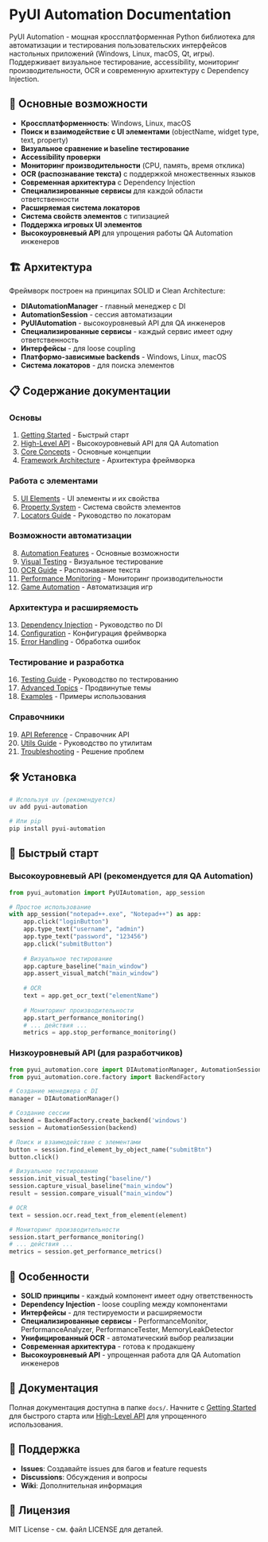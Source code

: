 # PyUI Automation Documentation

PyUI Automation - мощная кроссплатформенная Python библиотека для автоматизации и тестирования пользовательских интерфейсов настольных приложений (Windows, Linux, macOS, Qt, игры). Поддерживает визуальное тестирование, accessibility, мониторинг производительности, OCR и современную архитектуру с Dependency Injection.

## 🚀 **Основные возможности**

- **Кроссплатформенность**: Windows, Linux, macOS
- **Поиск и взаимодействие с UI элементами** (objectName, widget type, text, property)
- **Визуальное сравнение и baseline тестирование**
- **Accessibility проверки**
- **Мониторинг производительности** (CPU, память, время отклика)
- **OCR (распознавание текста)** с поддержкой множественных языков
- **Современная архитектура** с Dependency Injection
- **Специализированные сервисы** для каждой области ответственности
- **Расширяемая система локаторов**
- **Система свойств элементов** с типизацией
- **Поддержка игровых UI элементов**
- **Высокоуровневый API** для упрощения работы QA Automation инженеров

## 🏗️ **Архитектура**

Фреймворк построен на принципах SOLID и Clean Architecture:

- **DIAutomationManager** - главный менеджер с DI
- **AutomationSession** - сессия автоматизации
- **PyUIAutomation** - высокоуровневый API для QA инженеров
- **Специализированные сервисы** - каждый сервис имеет одну ответственность
- **Интерфейсы** - для loose coupling
- **Платформо-зависимые backends** - Windows, Linux, macOS
- **Система локаторов** - для поиска элементов

## 📋 **Содержание документации**

### **Основы**
1. [Getting Started](./getting_started.md) - Быстрый старт
2. [High-Level API](./high_level_api.md) - Высокоуровневый API для QA Automation
3. [Core Concepts](./core_concepts.md) - Основные концепции
4. [Framework Architecture](./framework_architecture.md) - Архитектура фреймворка

### **Работа с элементами**
5. [UI Elements](./ui_elements.md) - UI элементы и их свойства
6. [Property System](./property_system.md) - Система свойств элементов
7. [Locators Guide](./locators_guide.md) - Руководство по локаторам

### **Возможности автоматизации**
8. [Automation Features](./automation_features.md) - Основные возможности
9. [Visual Testing](./visual_testing.md) - Визуальное тестирование
10. [OCR Guide](./ocr_guide.md) - Распознавание текста
11. [Performance Monitoring](./performance_monitoring.md) - Мониторинг производительности
12. [Game Automation](./game_automation.md) - Автоматизация игр

### **Архитектура и расширяемость**
13. [Dependency Injection](./dependency_injection.md) - Руководство по DI
14. [Configuration](./configuration.md) - Конфигурация фреймворка
15. [Error Handling](./error_handling.md) - Обработка ошибок

### **Тестирование и разработка**
16. [Testing Guide](./testing_guide.md) - Руководство по тестированию
17. [Advanced Topics](./advanced_topics.md) - Продвинутые темы
18. [Examples](./examples.md) - Примеры использования

### **Справочники**
19. [API Reference](./api_reference.md) - Справочник API
20. [Utils Guide](./utils_guide.md) - Руководство по утилитам
21. [Troubleshooting](./troubleshooting.md) - Решение проблем

## 🛠️ **Установка**

```bash
# Используя uv (рекомендуется)
uv add pyui-automation

# Или pip
pip install pyui-automation
```

## 🚀 **Быстрый старт**

### **Высокоуровневый API (рекомендуется для QA Automation)**

```python
from pyui_automation import PyUIAutomation, app_session

# Простое использование
with app_session("notepad++.exe", "Notepad++") as app:
    app.click("loginButton")
    app.type_text("username", "admin")
    app.type_text("password", "123456")
    app.click("submitButton")
    
    # Визуальное тестирование
    app.capture_baseline("main_window")
    app.assert_visual_match("main_window")
    
    # OCR
    text = app.get_ocr_text("elementName")
    
    # Мониторинг производительности
    app.start_performance_monitoring()
    # ... действия ...
    metrics = app.stop_performance_monitoring()
```

### **Низкоуровневый API (для разработчиков)**

```python
from pyui_automation.core import DIAutomationManager, AutomationSession
from pyui_automation.core.factory import BackendFactory

# Создание менеджера с DI
manager = DIAutomationManager()

# Создание сессии
backend = BackendFactory.create_backend('windows')
session = AutomationSession(backend)

# Поиск и взаимодействие с элементами
button = session.find_element_by_object_name("submitBtn")
button.click()

# Визуальное тестирование
session.init_visual_testing("baseline/")
session.capture_visual_baseline("main_window")
result = session.compare_visual("main_window")

# OCR
text = session.ocr.read_text_from_element(element)

# Мониторинг производительности
session.start_performance_monitoring()
# ... действия ...
metrics = session.get_performance_metrics()
```

## 🎯 **Особенности**

- **SOLID принципы** - каждый компонент имеет одну ответственность
- **Dependency Injection** - loose coupling между компонентами
- **Интерфейсы** - для тестируемости и расширяемости
- **Специализированные сервисы** - PerformanceMonitor, PerformanceAnalyzer, PerformanceTester, MemoryLeakDetector
- **Унифицированный OCR** - автоматический выбор реализации
- **Современная архитектура** - готова к продакшену
- **Высокоуровневый API** - упрощенная работа для QA Automation инженеров

## 📖 **Документация**

Полная документация доступна в папке `docs/`. Начните с [Getting Started](./getting_started.md) для быстрого старта или [High-Level API](./high_level_api.md) для упрощенного использования.

## 🤝 **Поддержка**

- **Issues**: Создавайте issues для багов и feature requests
- **Discussions**: Обсуждения и вопросы
- **Wiki**: Дополнительная информация

## 📄 **Лицензия**

MIT License - см. файл LICENSE для деталей.
